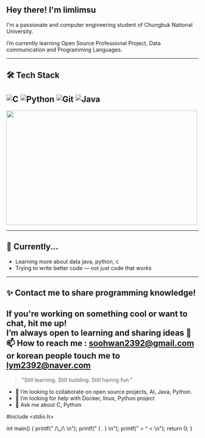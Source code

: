 ## Hey there! I'm limlimsu

I'm a passionate and  computer engineering student of Chungbuk National University.

I’m currently learning Open Source Professional Project, Data communication and Programming Languages. 

---

## 🛠 Tech Stack

![C](https://img.shields.io/badge/C-Basics-informational?logo=c)
![Python](https://img.shields.io/badge/Python-Learning-yellow?logo=python)
![Git](https://img.shields.io/badge/Git-Always%20Committing-orange?logo=git)
![Java](https://img.shields.io/badge/Java-Object%20Oriented-informational?logo=java)
---
<img src ="https://media.giphy.com/media/JIX9t2j0ZTN9S/giphy.gif" width="500" height="300"/>

---

## 🌱 Currently...

- Learning more about data java, python, c  
- Trying to write better code — not just code that works

---

## ✨ Contact me to share programming knowledge!

If you're working on something cool or want to chat, hit me up!  
I’m always open to learning and sharing ideas 💬
📫 How to reach me : soohwan2392@gmail.com or korean people touch me to lym2392@naver.com
---

> "Still learning. Still building. Still having fun."
 
- 👯 I’m looking to collaborate on open source projects, AI, Java, Python.
- 🤔 I’m looking for help with Docker, linux, Python project
- 💬 Ask me about C, Python


#include <stdio.h>

int main() {
    printf("   /\\_/\\   \n");
    printf("  ( *.* )  \n");
    printf("  > ^ <    \n");
    return 0;
}

